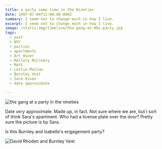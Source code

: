 ```yaml
---
title: a party some time in the Nineties
date: 1997-07-04T11:00:00.000Z
summary: I seem not to change much in how I live.
excerpt: I seem not to change much in how I live.
image: /static/img/timeline/the-gang-at-90s-party.jpg
tags:
  - post 
  - NYC
  - parties
  - apartments
  - Art Winer
  - Mallory McCreary
  - Matt
  - Leslie Maslow
  - Burnley Vest
  - Sara Essex
  - date approximate

---
```


![the gang at a party in the nineties](/static/img/timeline/the-gang-at-90s-party.jpg "the gang at a party in the nineties")

Date _very_ approximate. Made up, in fact. Not sure where we are, but I sort of think Sara's apartment. Who had a license plate over the door? Pretty sure the picture is by Sara.

Is this Burnley and Isabelle's engagement party?

![David Rhoden and Burnley Vest](/static/img/timeline/dave-and-burnley.jpg "David Rhoden and Burnley Vest")